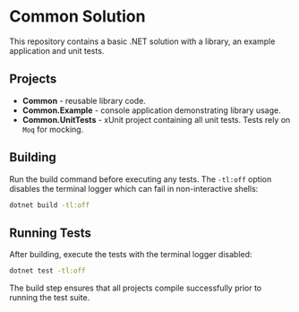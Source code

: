 # Common Solution

This repository contains a basic .NET solution with a library, an example application and unit tests.

## Projects
- **Common** - reusable library code.
- **Common.Example** - console application demonstrating library usage.
- **Common.UnitTests** - xUnit project containing all unit tests. Tests rely on `Moq` for mocking.

## Building
Run the build command before executing any tests. The `-tl:off` option
disables the terminal logger which can fail in non-interactive shells:

```bash
dotnet build -tl:off
```

## Running Tests
After building, execute the tests with the terminal logger disabled:

```bash
dotnet test -tl:off
```

The build step ensures that all projects compile successfully prior to running the test suite.
